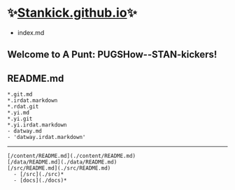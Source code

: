 # ✨[Stankick.github.io](stankick.mental-health-enterprise.html)✨
   
   - index.md

##  Welcome to A Punt: PUGSHow--STAN-kickers!

##  README.md
    *.git.md
    *.irdat.markdown
    *.rdat.git
    *.yi.md
    *.yi.git
    *.yi.irdat.markdown
    - datway.md
    - 'datway.irdat.markdown'
-----------------

    [/content/README.md](./content/README.md)
    [/data/README.md](./data/README.md)
    [/src/README.md](./src/README.md)
      - [/src](./src)*
      - [docs](./docs)*
